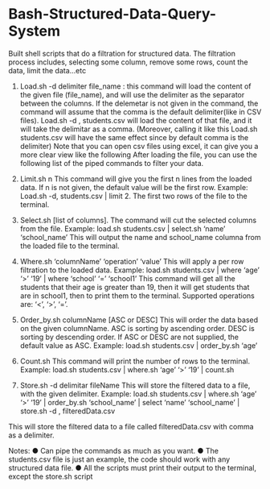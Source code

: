 # Bash-Structured-Data-Query-System
Built shell scripts that do a filtration for structured data. The filtration process includes, selecting some column, remove some rows, count the data, limit the data...etc

1. Load.sh -d delimiter file_name : this command will load the content of the given file
(file_name), and will use the delimiter as the separator between the columns. If the delemetar
is not given in the command, the command will assume that the comma is the default
delimiter(like in CSV files).
Load.sh -d , students.csv will load the content of that file, and it will take the delimitar as a
comma. (Moreover, calling it like this Load.sh students.csv will have the same effect since
by default comma is the delimiter)
Note that you can open csv files using excel, it can give you a more clear view like the
following
After loading the file, you can use the following list of the piped commands to filter your
data.

2. Limit.sh n
This command will give you the first n lines from the loaded data. If n is not given, the
default value will be the first row.
Example: Load.sh -d, students.csv | limit 2. The first two rows of the file to the terminal.

3. Select.sh [list of columns].
The command will cut the selected columns from the file.
Example: load.sh students.csv | select.sh ‘name’ ‘school_name’ This will output the name
and school_name columna from the loaded file to the terminal.

4. Where.sh ‘columnName’ ‘operation’ ‘value’
This will apply a per row filtration to the loaded data.
Example: load.sh students.csv | where ‘age’ ‘>’ ‘19’ | where ‘school’ ‘=’ ‘school1’
This command will get all the students that their age is greater than 19, then it will get
students that are in school1, then to print them to the terminal.
Supported operations are: ‘<’, ‘>’, ‘=’.

5. Order_by.sh columnName [ASC or DESC]
This will order the data based on the given columnName. ASC is sorting by ascending order.
DESC is sorting by descending order. If ASC or DESC are not supplied, the default value as
ASC.
Example: load.sh students.csv | order_by.sh ‘age’

6. Count.sh
This command will print the number of rows to the terminal.
Example: load.sh students.csv | where.sh ‘age’ ‘>’ ‘19’ | count.sh

7. Store.sh -d delimitar fileName
This will store the filtered data to a file, with the given delimiter.
Example: load.sh students.csv | where.sh ‘age’ ‘>’ ‘19’ | order_by.sh ‘school_name’ | select 
‘name’ ‘school_name’ | store.sh -d , filteredData.csv

This will store the filtered data to a file called filteredData.csv with comma as a delimiter.

Notes:
● Can pipe the commands as much as you want.
● The students.csv file is just an example, the code should work with any structured data file.
● All the scripts must print their output to the terminal, except the store.sh script
